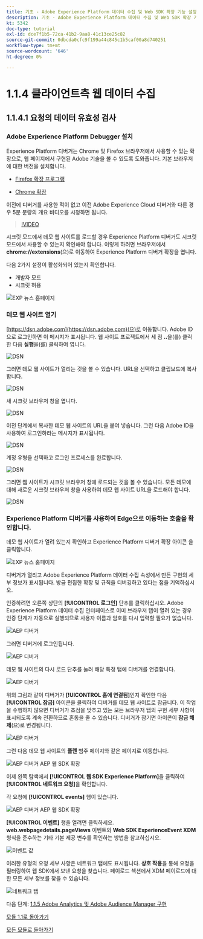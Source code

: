 ```yaml
---
title: 기초 - Adobe Experience Platform 데이터 수집 및 Web SDK 확장 기능 설정 - 클라이언트측 웹 데이터 수집
description: 기초 - Adobe Experience Platform 데이터 수집 및 Web SDK 확장 기능 설정 - 클라이언트측 웹 데이터 수집
kt: 5342
doc-type: tutorial
exl-id: dce7f1b5-72ca-41b2-9aa8-41c13ce25c82
source-git-commit: 0dbcda0cfc9f199a44c845c1b5caf00a8d740251
workflow-type: tm+mt
source-wordcount: '646'
ht-degree: 0%

---
```


# 1.1.4 클라이언트측 웹 데이터 수집

## 1.1.4.1 요청의 데이터 유효성 검사

### Adobe Experience Platform Debugger 설치

Experience Platform 디버거는 Chrome 및 Firefox 브라우저에서 사용할 수 있는 확장으로, 웹 페이지에서 구현된 Adobe 기술을 볼 수 있도록 도와줍니다. 기본 브라우저에 대한 버전을 설치합니다.

- [Firefox 확장 프로그램](https://addons.mozilla.org/ko-KR/firefox/addon/adobe-experience-platform-dbg/)

- [Chrome 확장](https://chrome.google.com/webstore/detail/adobe-experience-platform/bfnnokhpnncpkdmbokanobigaccjkpob)

이전에 디버거를 사용한 적이 없고 이전 Adobe Experience Cloud 디버거와 다른 경우 5분 분량의 개요 비디오를 시청하면 됩니다.

>[!VIDEO](https://video.tv.adobe.com/v/32156?quality=12&learn=on)

시크릿 모드에서 데모 웹 사이트를 로드할 경우 Experience Platform 디버거도 시크릿 모드에서 사용할 수 있는지 확인해야 합니다. 이렇게 하려면 브라우저에서 **chrome://extensions**(으)로 이동하여 Experience Platform 디버거 확장을 엽니다.

다음 2가지 설정이 활성화되어 있는지 확인합니다.

- 개발자 모드
- 시크릿 허용

![EXP 뉴스 홈페이지](./images/ext1.png)

### 데모 웹 사이트 열기

[https://dsn.adobe.com](https://dsn.adobe.com)(으)로 이동합니다. Adobe ID으로 로그인하면 이 메시지가 표시됩니다. 웹 사이트 프로젝트에서 세 점 **..**&#x200B;을(를) 클릭한 다음 **실행**&#x200B;을(를) 클릭하여 엽니다.

![DSN](.//images/web8.png)

그러면 데모 웹 사이트가 열리는 것을 볼 수 있습니다. URL을 선택하고 클립보드에 복사합니다.

![DSN](./../../gettingstarted/gettingstarted/images/web3.png)

새 시크릿 브라우저 창을 엽니다.

![DSN](./../../gettingstarted/gettingstarted/images/web4.png)

이전 단계에서 복사한 데모 웹 사이트의 URL을 붙여 넣습니다. 그런 다음 Adobe ID을 사용하여 로그인하라는 메시지가 표시됩니다.

![DSN](./../../gettingstarted/gettingstarted/images/web5.png)

계정 유형을 선택하고 로그인 프로세스를 완료합니다.

![DSN](./../../gettingstarted/gettingstarted/images/web6.png)

그러면 웹 사이트가 시크릿 브라우저 창에 로드되는 것을 볼 수 있습니다. 모든 데모에 대해 새로운 시크릿 브라우저 창을 사용하여 데모 웹 사이트 URL을 로드해야 합니다.

![DSN](./../../gettingstarted/gettingstarted/images/web7.png)

### Experience Platform 디버거를 사용하여 Edge으로 이동하는 호출을 확인합니다.

데모 웹 사이트가 열려 있는지 확인하고 Experience Platform 디버거 확장 아이콘 을 클릭합니다.

![EXP 뉴스 홈페이지](./images/ext2.png)

디버거가 열리고 Adobe Experience Platform 데이터 수집 속성에서 만든 구현의 세부 정보가 표시됩니다. 방금 편집한 확장 및 규칙을 디버깅하고 있다는 점을 기억하십시오.

인증하려면 오른쪽 상단의 **[!UICONTROL 로그인]** 단추를 클릭하십시오. Adobe Experience Platform 데이터 수집 인터페이스로 이미 브라우저 탭이 열려 있는 경우 인증 단계가 자동으로 실행되므로 사용자 이름과 암호를 다시 입력할 필요가 없습니다.

![AEP 디버거](./images/validate2.png)

그러면 디버거에 로그인됩니다.

![AEP 디버거](./images/validate2ab.png)

데모 웹 사이트의 다시 로드 단추를 눌러 해당 특정 탭에 디버거를 연결합니다.

![AEP 디버거](./images/validate2a.png)

위의 그림과 같이 디버거가 **[!UICONTROL 홈에 연결됨]**&#x200B;인지 확인한 다음 **[!UICONTROL 잠금]** 아이콘을 클릭하여 디버거를 데모 웹 사이트로 잠급니다. 이 작업을 수행하지 않으면 디버거가 초점을 맞추고 있는 모든 브라우저 탭의 구현 세부 사항이 표시되도록 계속 전환하므로 혼동을 줄 수 있습니다. 디버거가 잠기면 아이콘이 **잠금 해제**(으)로 변경됩니다.

![AEP 디버거](./images/validate3.png)

그런 다음 데모 웹 사이트의 **플랜** 범주 페이지와 같은 페이지로 이동합니다.

![AEP 디버거 AEP 웹 SDK 확장](./images/validate4.png)

이제 왼쪽 탐색에서 **[!UICONTROL 웹 SDK Experience Platform]**&#x200B;을 클릭하여 **[!UICONTROL 네트워크 요청]**&#x200B;을 확인합니다.

각 요청에 **[!UICONTROL events]** 행이 있습니다.

![AEP 디버거 AEP 웹 SDK 확장](./images/validate5.png)

**[!UICONTROL 이벤트]** 행을 열려면 클릭하세요. **web.webpagedetails.pageViews** 이벤트와 **Web SDK ExperienceEvent XDM** 형식을 준수하는 기타 기본 제공 변수를 확인하는 방법을 참고하십시오.

![이벤트 값](./images/validate8.png)

이러한 유형의 요청 세부 사항은 네트워크 탭에도 표시됩니다. **상호 작용**&#x200B;을 통해 요청을 필터링하여 웹 SDK에서 보낸 요청을 찾습니다. 페이로드 섹션에서 XDM 페이로드에 대한 모든 세부 정보를 찾을 수 있습니다.

![네트워크 탭](./images/validate9.png)

다음 단계: [1.1.5 Adobe Analytics 및 Adobe Audience Manager 구현](./ex5.md)

[모듈 1.1로 돌아가기](./data-ingestion-launch-web-sdk.md)

[모든 모듈로 돌아가기](./../../../overview.md)
